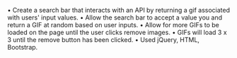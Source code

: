 • Create a search bar that interacts with an API by returning a gif associated with users' input values.
• Allow the search bar to accept a value you and return a GIF at random based on user inputs.
• Allow for more GIFs to be loaded on the page until the user clicks remove images.
• GIFs will load 3 x 3 until the remove button has been clicked.
• Used jQuery, HTML, Bootstrap.
